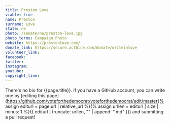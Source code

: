 ```yaml
---
title: Preston Love
viable: true
name: Preston
surname: Love
state: ne
photo: /senate/ne/preston-love.jpg
photo_terms: Campaign Photo
website: https://prestonlove.com/
donate_link: https://secure.actblue.com/donate/writeinlove
volunteer_link: 
facebook: 
twitter: 
instagram: 
youtube: 
copyright_line: 
---
```

There's no bio for {{page.title}}. If you have a GitHub account, you can write one by [editing this page](https://github.com/voteforthedemocrat/voteforthedemocrat/edit/master{% assign editurl = page.url | relative_url %}{% assign urllen = editurl | size | minus: 1 %}{{ editurl | truncate: urllen, "" | append: ".md" }}) and submitting a pull request!